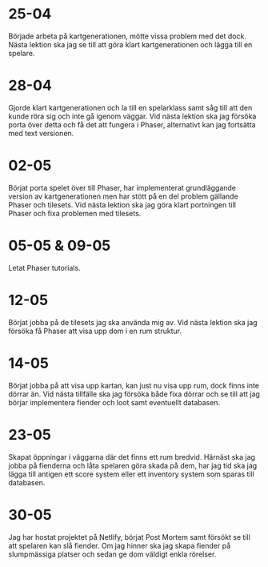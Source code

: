 # 25-04
Började arbeta på kartgenerationen, mötte vissa problem med det dock.
Nästa lektion ska jag se till att göra klart kartgenerationen och lägga till en spelare.

# 28-04
Gjorde klart kartgenerationen och la till en spelarklass samt såg till att den kunde röra sig och inte gå igenom väggar.
Vid nästa lektion ska jag försöka porta över detta och få det att fungera i Phaser, alternativt kan jag fortsätta med text versionen.

# 02-05
Börjat porta spelet över till Phaser, har implementerat grundläggande version av kartgenerationen men har stött på en del problem gällande Phaser och tilesets.
Vid nästa lektion ska jag göra klart portningen till Phaser och fixa problemen med tilesets.

# 05-05 & 09-05
Letat Phaser tutorials.

# 12-05
Börjat jobba på de tilesets jag ska använda mig av. 
Vid nästa lektion ska jag försöka få Phaser att visa upp dom i en rum struktur.

# 14-05
Börjat jobba på att visa upp kartan, kan just nu visa upp rum, dock finns inte dörrar än.
Vid nästa tillfälle ska jag försöka både fixa dörrar och se till att jag börjar implementera fiender och loot samt eventuellt databasen.

# 23-05
Skapat öppningar i väggarna där det finns ett rum bredvid. Härnäst ska jag jobba på fienderna och låta spelaren göra skada på dem, har jag tid ska jag lägga till antigen ett score system eller ett inventory system som sparas till databasen.

# 30-05
Jag har hostat projektet på Netlify, börjat Post Mortem samt försökt se till att spelaren kan slå fiender. Om jag hinner ska jag skapa fiender på slumpmässiga platser och sedan ge dom väldigt enkla rörelser. 